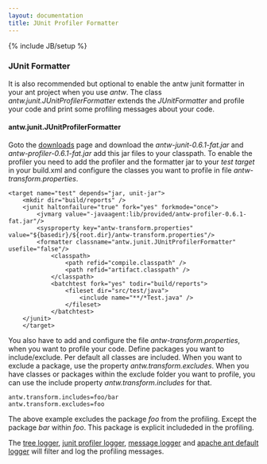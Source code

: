 ```yaml
---
layout: documentation
title: JUnit Profiler Formatter
---
```

{% include JB/setup %}

### JUnit Formatter
It is also recommended but optional to enable the antw junit formatter in your ant project when you use  *antw*. 
The class *antw.junit.JUnitProfilerFormatter* extends the *JUnitFormatter* and profile your code and print some profiling messages about your code.

#### antw.junit.JUnitProfilerFormatter
Goto the [downloads](/downloads) page and download the *antw-junit-0.6.1-fat.jar* and *antw-profiler-0.6.1-fat.jar* add this jar files to your classpath.
To enable the profiler you need to add the profiler and the formatter jar to your *test target* in your build.xml and configure the classes you want to profile in file *antw-transform.properties*.


	<target name="test" depends="jar, unit-jar">
	    <mkdir dir="build/reports" />
	    <junit haltonfailure="true" fork="yes" forkmode="once">
	        <jvmarg value="-javaagent:lib/provided/antw-profiler-0.6.1-fat.jar"/>
	        <sysproperty key="antw-transform.properties" value="${basedir}/${root.dir}/antw-transform.properties"/>
	        <formatter classname="antw.junit.JUnitProfilerFormatter" usefile="false"/>
	            <classpath>
	                <path refid="compile.classpath" />
	                <path refid="artifact.classpath" />
	            </classpath>
	            <batchtest fork="yes" todir="build/reports">
	                <fileset dir="src/test/java">
	                    <include name="**/*Test.java" />
	                </fileset>
	            </batchtest>
	    </junit>
        </target>

You also have to add and configure the file *antw-transform.properties*, when you want to profile your code. Define packages you want to include/exclude.
Per default all classes are included. When you want to exclude a package, use the property *antw.transform.excludes*. When you have classes or packages within the exclude folder you want to profile, you can use the include property *antw.transform.includes* for that.

    antw.transform.includes=foo/bar
    antw.transform.excludes=foo

The above example excludes the package *foo* from the profiling. Except the package *bar* within *foo*. This package is explicit includeded in the profiling.
 

The [tree logger](/documentation/logger/tree.html), [junit profiler logger](/documentation/logger/junit-profiler.html), [message logger](/documentation/logger/message.html) and [apache ant default logger](/documentation/logger/ant-default.html) will filter and log the profiling messages.